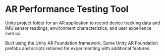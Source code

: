 # AR Performance Testing Tool

Unity project folder for an AR application to record device tracking data and IMU sensor readings, environment characteristics, and user experience metrics.

Built using the Unity AR Foundation framework. Some Unity AR Foundation prefabs and scripts retained for experimenting with additional features.



